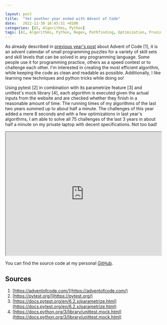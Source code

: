 ```yaml
---

layout: post
title:  "Yet another year ended with Advent of Code"
date:   2022-12-30 16:45:31 +0100
categories: [AI, Algorithms, Python]
tags: [AI, Algorithms, Python, Regex, Pathfinding, Optimization, Pruning]
--- 
```

As already described in [previous year's post](/2021/adventofcode/) about Advent of Code [1], it is an advent calendar
of small programming puzzles for a variety of skill sets and skill levels that can be solved in any programming
language. Some people use it for programming practice, others as a speed contest or to challenge each other. I'm
interested in creating the most efficient algorithm, while keeping the code as clean and readable as possible.
Additionally, I like learning new techniques and python tricks while doing so!

Using pytest [2] in combination with its parametrize feature [3] and unittest's mock library [4], each algorithm is
executed given the actual inputs from the website and are checked whether they finish in a reasonable amount of time.
The running times of my algorithms of the last two years summed up to about half a minute. The challenges of this year
added a mere 8 seconds and with a few optimizations in last year's algorithms, I am able to solve all 75 challenges of
the last 3 years in about half a minute on my private laptop with decent specifications. Not too bad!

<p><div style="text-align:center;"><iframe src="https://colinschepers.github.io/AdventOfCode/tests/results/test_running_times_2022.html" width="100%" height="400pt"></iframe></div></p>

You can find the source code at my personal [GitHub](https://github.com/colinschepers/AdventOfCode).

## Sources

1. [https://adventofcode.com/](https://adventofcode.com/)
2. [https://pytest.org/](https://pytest.org/)
3. [https://docs.pytest.org/en/6.2.x/parametrize.html](https://docs.pytest.org/en/6.2.x/parametrize.html)
4. [https://docs.python.org/3/library/unittest.mock.html](https://docs.python.org/3/library/unittest.mock.html)
